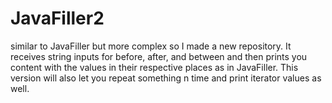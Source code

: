 # JavaFiller2
similar to JavaFiller but more complex so I made a new repository. It receives string inputs for before, after, and between and then prints you content with the values in their respective places as in JavaFiller. This version will also let you repeat something n time and print iterator values as well.
